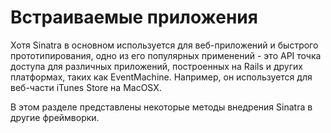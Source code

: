 # Встраиваемые приложения

Хотя Sinatra в основном используется для веб-приложений и быстрого
прототипирования, одно из его популярных применений - это API точка доступа для
различных приложений, построенных на Rails и других платформах, таких как
EventMachine. Например, он используется для веб-части iTunes Store на MacOSX.

В этом разделе представлены некоторые методы внедрения Sinatra в другие
фреймворки.

